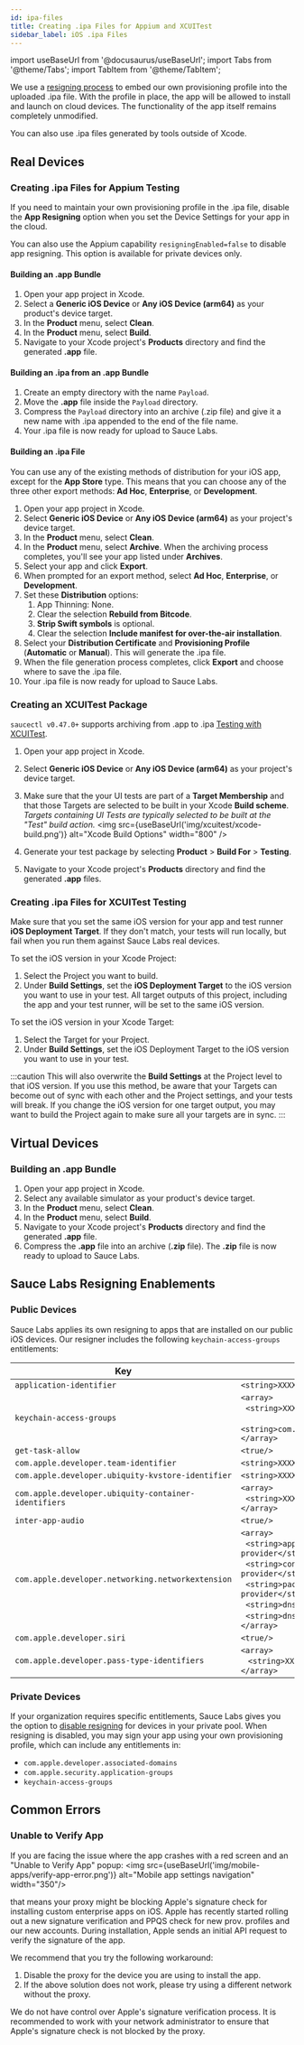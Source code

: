 ```yaml
---
id: ipa-files
title: Creating .ipa Files for Appium and XCUITest
sidebar_label: iOS .ipa Files
---
```


import useBaseUrl from '@docusaurus/useBaseUrl';
import Tabs from '@theme/Tabs';
import TabItem from '@theme/TabItem';

We use a [resigning process](#sauce-labs-resigning-enablements) to embed our own provisioning profile into the uploaded .ipa file. With the profile in place, the app will be allowed to install and launch on cloud devices. The functionality of the app itself remains completely unmodified.

You can also use .ipa files generated by tools outside of Xcode.

## Real Devices

### Creating .ipa Files for Appium Testing

If you need to maintain your own provisioning profile in the .ipa file, disable the **App Resigning** option when you set the Device Settings for your app in the cloud.

You can also use the Appium capability `resigningEnabled=false` to disable app resigning. This option is available for private devices only.

#### Building an .app Bundle

1. Open your app project in Xcode.
2. Select a **Generic iOS Device** or **Any iOS Device (arm64)** as your product's device target.
3. In the **Product** menu, select **Clean**.
4. In the **Product** menu, select **Build**.
5. Navigate to your Xcode project's **Products** directory and find the generated **.app** file.

#### Building an .ipa from an .app Bundle

1. Create an empty directory with the name `Payload`.
2. Move the **.app** file inside the `Payload` directory.
3. Compress the `Payload` directory into an archive (.zip file) and give it a new name with .ipa appended to the end of the file name.
4. Your .ipa file is now ready for upload to Sauce Labs.

#### Building an .ipa File

You can use any of the existing methods of distribution for your iOS app, except for the **App Store** type. This means that you can choose any of the three other export methods: **Ad Hoc**, **Enterprise**, or **Development**.

1. Open your app project in Xcode.
2. Select **Generic iOS Device** or **Any iOS Device (arm64)** as your project's device target.
3. In the **Product** menu, select **Clean**.
4. In the **Product** menu, select **Archive**. When the archiving process completes, you'll see your app listed under **Archives**.
5. Select your app and click **Export**.
6. When prompted for an export method, select **Ad Hoc**, **Enterprise**, or **Development**.
7. Set these **Distribution** options:
   1. App Thinning: None.
   2. Clear the selection **Rebuild from Bitcode**.
   3. **Strip Swift symbols** is optional.
   4. Clear the selection **Include manifest for over-the-air installation**.
8. Select your **Distribution Certificate** and **Provisioning Profile** (**Automatic** or **Manual**). This will generate the .ipa file.
9. When the file generation process completes, click **Export** and choose where to save the .ipa file.
10. Your .ipa file is now ready for upload to Sauce Labs.

### Creating an XCUITest Package

`saucectl v0.47.0+` supports archiving from .app to .ipa [Testing with XCUITest](/mobile-apps/automated-testing/espresso-xcuitest).

1. Open your app project in Xcode.
2. Select **Generic iOS Device** or **Any iOS Device (arm64)** as your project's device target.
3. Make sure that the your UI tests are part of a **Target Membership** and that those Targets are selected to be built in your Xcode **Build scheme**. _Targets containing UI Tests are typically selected to be built at the "Test" build action._
   <img src={useBaseUrl('img/xcuitest/xcode-build.png')} alt="Xcode Build Options" width="800" />

4. Generate your test package by selecting **Product** > **Build For** > **Testing**.
5. Navigate to your Xcode project's **Products** directory and find the generated **.app** files.

### Creating .ipa Files for XCUITest Testing

Make sure that you set the same iOS version for your app and test runner **iOS Deployment Target**. If they don't match, your tests will run locally, but fail when you run them against Sauce Labs real devices.

To set the iOS version in your Xcode Project:

1. Select the Project you want to build.
2. Under **Build Settings**, set the **iOS Deployment Target** to the iOS version you want to use in your test. All target outputs of this project, including the app and your test runner, will be set to the same iOS version.

To set the iOS version in your Xcode Target:

1. Select the Target for your Project.
2. Under **Build Settings**, set the iOS Deployment Target to the iOS version you want to use in your test.

:::caution
This will also overwrite the **Build Settings** at the Project level to that iOS version. If you use this method, be aware that your Targets can become out of sync with each other and the Project settings, and your tests will break. If you change the iOS version for one target output, you may want to build the Project again to make sure all your targets are in sync.
:::

## Virtual Devices

### Building an .app Bundle

1. Open your app project in Xcode.
2. Select any available simulator as your product's device target.
3. In the **Product** menu, select **Clean**.
4. In the **Product** menu, select **Build**.
5. Navigate to your Xcode project's **Products** directory and find the generated **.app** file.
6. Compress the **.app** file into an archive (**.zip** file). The **.zip** file is now ready to upload to Sauce Labs.

## Sauce Labs Resigning Enablements

### Public Devices

Sauce Labs applies its own resigning to apps that are installed on our public iOS devices. Our resigner includes the following `keychain-access-groups` entitlements:

| Key                                                  | Value                                                                                                                                                                                                                                                                                               |
| ---------------------------------------------------- | --------------------------------------------------------------------------------------------------------------------------------------------------------------------------------------------------------------------------------------------------------------------------------------------------- |
| `application-identifier`                             | `<string>XXXXXXXXXX.*</string>`                                                                                                                                                                                                                                                                     |
| `keychain-access-groups`                             | `<array>`<br/>&nbsp;&nbsp;`<string>XXXXXXXXXX.*</string>`<br/>&nbsp;&nbsp;`  <string>com.apple.token</string>`<br/>`</array>`                                                                                                                                                                       |
| `get-task-allow`                                     | `<true/>`                                                                                                                                                                                                                                                                                           |
| `com.apple.developer.team-identifier`                | `<string>XXXXXXXXXX</string>`                                                                                                                                                                                                                                                                       |
| `com.apple.developer.ubiquity-kvstore-identifier`    | `<string>XXXXXXXXXX.*</string>`                                                                                                                                                                                                                                                                     |
| `com.apple.developer.ubiquity-container-identifiers` | `<array>`<br/>&nbsp;&nbsp;`<string>XXXXXXXXXX.*</string>`<br/>`</array>`                                                                                                                                                                                                                            |
| `inter-app-audio`                                    | `<true/>`                                                                                                                                                                                                                                                                                           |
| `com.apple.developer.networking.networkextension`    | `<array>`<br/> &nbsp;&nbsp;`<string>app-proxy-provider</string>`<br/>&nbsp;&nbsp;`<string>content-filter-provider</string>`<br/> &nbsp;&nbsp;`<string>packet-tunnel-provider</string>`<br/>&nbsp;&nbsp;`<string>dns-proxy</string>`<br/> &nbsp;&nbsp;`<string>dns-settings</string>`<br/>`</array>` |
| `com.apple.developer.siri`                           | `<true/>`                                                                                                                                                                                                                                                                                           |
| `com.apple.developer.pass-type-identifiers`          | `<array>`<br/>&nbsp;&nbsp; `<string>XXXXXXXXXX.*</string>`<br/>`</array>`                                                                                                                                                                                                                           |

### Private Devices

If your organization requires specific entitlements, Sauce Labs gives you the option to [disable resigning](/dev/test-configuration-options/#resigningenabled) for devices in your private pool. When resigning is disabled, you may sign your app using your own provisioning profile, which can include any entitlements in:

- `com.apple.developer.associated-domains`
- `com.apple.security.application-groups`
- `keychain-access-groups`


## Common Errors

### Unable to Verify App

If you are facing the issue where the app crashes with a red screen and an "Unable to Verify App" popup:
<img src={useBaseUrl('img/mobile-apps/verify-app-error.png')} alt="Mobile app settings navigation" width="350"/>

 that means your proxy might be blocking Apple's signature check for installing custom enterprise apps on iOS. Apple has recently started rolling out a new signature verification and PPQS check for new prov. profiles and our new accounts. During installation, Apple sends an initial API request to verify the signature of the app.

We recommend that you try the following workaround:

1. Disable the proxy for the device you are using to install the app.
2. If the above solution does not work, please try using a different network without the proxy.
   
We do not have control over Apple's signature verification process. It is recommended to work with your network administrator to ensure that Apple's signature check is not blocked by the proxy.
